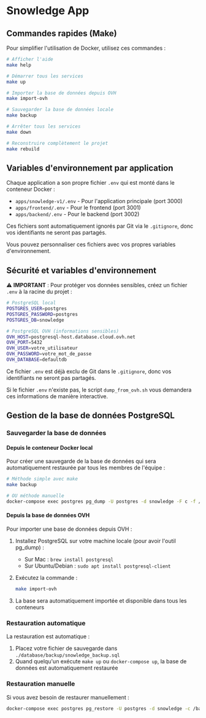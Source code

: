 # Snowledge App

## Commandes rapides (Make)

Pour simplifier l'utilisation de Docker, utilisez ces commandes :

```bash
# Afficher l'aide
make help

# Démarrer tous les services
make up

# Importer la base de données depuis OVH
make import-ovh

# Sauvegarder la base de données locale
make backup

# Arrêter tous les services
make down

# Reconstruire complètement le projet
make rebuild
```

## Variables d'environnement par application

Chaque application a son propre fichier `.env` qui est monté dans le conteneur Docker :

- `apps/snowledge-v1/.env` - Pour l'application principale (port 3000)
- `apps/frontend/.env` - Pour le frontend (port 3001)
- `apps/backend/.env` - Pour le backend (port 3002)

Ces fichiers sont automatiquement ignorés par Git via le `.gitignore`, donc vos identifiants ne seront pas partagés.

Vous pouvez personnaliser ces fichiers avec vos propres variables d'environnement.

## Sécurité et variables d'environnement

⚠️ **IMPORTANT** : Pour protéger vos données sensibles, créez un fichier `.env` à la racine du projet :

```bash
# PostgreSQL local
POSTGRES_USER=postgres
POSTGRES_PASSWORD=postgres
POSTGRES_DB=snowledge

# PostgreSQL OVH (informations sensibles)
OVH_HOST=postgresql-host.database.cloud.ovh.net
OVH_PORT=5432
OVH_USER=votre_utilisateur
OVH_PASSWORD=votre_mot_de_passe
OVH_DATABASE=defaultdb
```

Ce fichier `.env` est déjà exclu de Git dans le `.gitignore`, donc vos identifiants ne seront pas partagés.

Si le fichier `.env` n'existe pas, le script `dump_from_ovh.sh` vous demandera ces informations de manière interactive.

## Gestion de la base de données PostgreSQL

### Sauvegarder la base de données

#### Depuis le conteneur Docker local

Pour créer une sauvegarde de la base de données qui sera automatiquement restaurée par tous les membres de l'équipe :

```bash
# Méthode simple avec make
make backup

# OU méthode manuelle
docker-compose exec postgres pg_dump -U postgres -d snowledge -F c -f /backup/snowledge_backup.sql
```

#### Depuis la base de données OVH

Pour importer une base de données depuis OVH :

1. Installez PostgreSQL sur votre machine locale (pour avoir l'outil pg_dump) :

   - Sur Mac : `brew install postgresql`
   - Sur Ubuntu/Debian : `sudo apt install postgresql-client`

2. Exécutez la commande :

   ```bash
   make import-ovh
   ```

3. La base sera automatiquement importée et disponible dans tous les conteneurs

### Restauration automatique

La restauration est automatique :

1. Placez votre fichier de sauvegarde dans `./database/backup/snowledge_backup.sql`
2. Quand quelqu'un exécute `make up` ou `docker-compose up`, la base de données est automatiquement restaurée

### Restauration manuelle

Si vous avez besoin de restaurer manuellement :

```bash
docker-compose exec postgres pg_restore -U postgres -d snowledge -c /backup/snowledge_backup.sql
```
